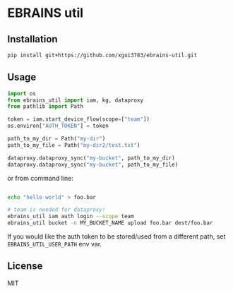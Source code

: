 # EBRAINS util

## Installation

```sh
pip install git+https://github.com/xgui3783/ebrains-util.git
```


## Usage

```python
import os
from ebrains_util import iam, kg, dataproxy
from pathlib import Path

token = iam.start_device_flow(scope=["team"])
os.environ["AUTH_TOKEN"] = token

path_to_my_dir = Path("my-dir")
path_to_my_file = Path("my-dir2/test.txt")

dataproxy.dataproxy_sync("my-bucket", path_to_my_dir)
dataproxy.dataproxy_sync("my-bucket", path_to_my_file)

```

or from command line:

```sh

echo "hello world" > foo.bar

# team is needed for dataproxy!
ebrains_util iam auth login --scope team
ebrains_util bucket -n MY_BUCKET_NAME upload foo.bar dest/foo.bar

```

If you would like the auth token to be stored/used from a different path, set `EBRAINS_UTIL_USER_PATH` env var.

## License

MIT
